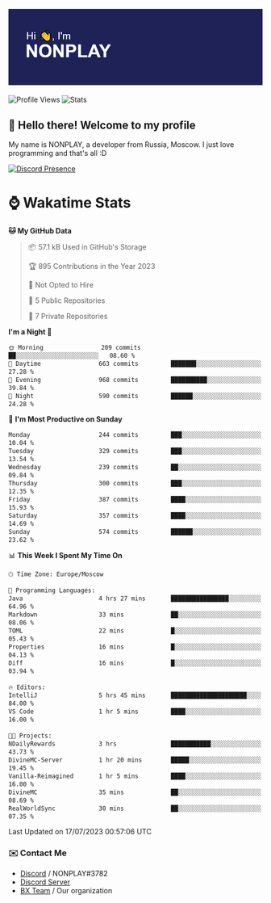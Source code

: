 ![Discord Presence](./header.png)
<br></br>
![Profile Views](https://komarev.com/ghpvc/?username=NONPLAYT&color=blue&style=for-the-badge)
![Stats](https://img.shields.io/badge/0%25-OPTIMIZED-orange?style=for-the-badge)


## :wave: Hello there! Welcome to my profile

My name is NONPLAY, a developer from Russia, Moscow. I just love programming and that's all :D

[![Discord Presence](https://lanyard.cnrad.dev/api/597087584090587177?showDisplayName=true)](https://discord.com/users/597087584090587177) 

# ⌚ Wakatime Stats

<!--START_SECTION:waka-->
**🐱 My GitHub Data** 

> 📦 57.1 kB Used in GitHub's Storage 
 > 
> 🏆 895 Contributions in the Year 2023
 > 
> 🚫 Not Opted to Hire
 > 
> 📜 5 Public Repositories 
 > 
> 🔑 7 Private Repositories 
 > 
**I'm a Night 🦉** 

```text
🌞 Morning                209 commits         ██░░░░░░░░░░░░░░░░░░░░░░░   08.60 % 
🌆 Daytime                663 commits         ███████░░░░░░░░░░░░░░░░░░   27.28 % 
🌃 Evening                968 commits         ██████████░░░░░░░░░░░░░░░   39.84 % 
🌙 Night                  590 commits         ██████░░░░░░░░░░░░░░░░░░░   24.28 % 
```
📅 **I'm Most Productive on Sunday** 

```text
Monday                   244 commits         ███░░░░░░░░░░░░░░░░░░░░░░   10.04 % 
Tuesday                  329 commits         ███░░░░░░░░░░░░░░░░░░░░░░   13.54 % 
Wednesday                239 commits         ██░░░░░░░░░░░░░░░░░░░░░░░   09.84 % 
Thursday                 300 commits         ███░░░░░░░░░░░░░░░░░░░░░░   12.35 % 
Friday                   387 commits         ████░░░░░░░░░░░░░░░░░░░░░   15.93 % 
Saturday                 357 commits         ████░░░░░░░░░░░░░░░░░░░░░   14.69 % 
Sunday                   574 commits         ██████░░░░░░░░░░░░░░░░░░░   23.62 % 
```


📊 **This Week I Spent My Time On** 

```text
🕑︎ Time Zone: Europe/Moscow

💬 Programming Languages: 
Java                     4 hrs 27 mins       ████████████████░░░░░░░░░   64.96 % 
Markdown                 33 mins             ██░░░░░░░░░░░░░░░░░░░░░░░   08.06 % 
TOML                     22 mins             █░░░░░░░░░░░░░░░░░░░░░░░░   05.43 % 
Properties               16 mins             █░░░░░░░░░░░░░░░░░░░░░░░░   04.13 % 
Diff                     16 mins             █░░░░░░░░░░░░░░░░░░░░░░░░   03.94 % 

🔥 Editors: 
IntelliJ                 5 hrs 45 mins       █████████████████████░░░░   84.00 % 
VS Code                  1 hr 5 mins         ████░░░░░░░░░░░░░░░░░░░░░   16.00 % 

🐱‍💻 Projects: 
NDailyRewards            3 hrs               ███████████░░░░░░░░░░░░░░   43.73 % 
DivineMC-Server          1 hr 20 mins        █████░░░░░░░░░░░░░░░░░░░░   19.45 % 
Vanilla-Reimagined       1 hr 5 mins         ████░░░░░░░░░░░░░░░░░░░░░   16.00 % 
DivineMC                 35 mins             ██░░░░░░░░░░░░░░░░░░░░░░░   08.69 % 
RealWorldSync            30 mins             ██░░░░░░░░░░░░░░░░░░░░░░░   07.35 % 
```


 Last Updated on 17/07/2023 00:57:06 UTC
<!--END_SECTION:waka-->

### ✉️ Contact Me

- [Discord](https://discord.com/users/597087584090587177) / NONPLAY#3782
- [Discord Server](https://discord.gg/p7cxhw7E2M)
- [BX Team](https://github.com/BX-Team) / Our organization
